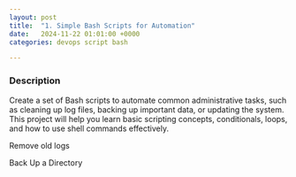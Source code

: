 ```yaml
---
layout: post
title:  "1. Simple Bash Scripts for Automation"
date:   2024-11-22 01:01:00 +0000
categories: devops script bash

---
```

### Description
  Create a set of Bash scripts to automate common administrative tasks, such as
   cleaning up log files, backing up important data, or updating the system. This
   project will help you learn basic scripting concepts, conditionals, loops, and
   how to use shell commands effectively.
  

Remove old logs

Back Up a Directory
